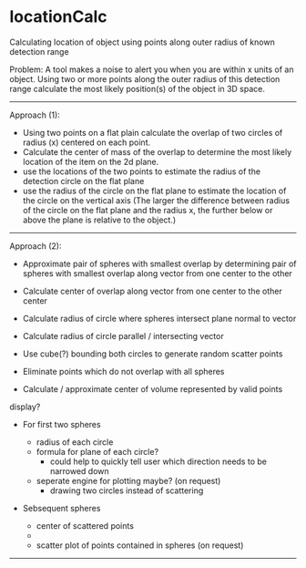 # locationCalc
 Calculating location of object using points along outer radius of known detection range

Problem:
A tool makes a noise to alert you when you are within x units of an object.
Using two or more points along the outer radius of this detection range calculate the most likely position(s) of the object in 3D space.



___________________________________________________________________________________________________________________________________________________________________________________

Approach (1):
- Using two points on a flat plain calculate the overlap of two circles of radius (x) centered on each point.
- Calculate the center of mass of the overlap to determine the most likely location of the item on the 2d plane.
- use the locations of the two points to estimate the radius of the detection circle on the flat plane
- use the radius of the circle on the flat plane to estimate the location of the circle on the vertical axis
(The larger the difference between radius of the circle on the flat plane and the radius x, the further below or above the plane is relative to the object.)
___________________________________________________________________________________________________________________________________________________________________________________

Approach (2):
- Approximate pair of spheres with smallest overlap by determining pair of spheres with smallest overlap along vector from one center to the other
- Calculate center of overlap along vector from one center to the other center
- Calculate radius of circle where spheres intersect plane normal to vector
- Calculate radius of circle parallel / intersecting vector

- Use cube(?) bounding both circles to generate random scatter points
- Eliminate points which do not overlap with all spheres
- Calculate / approximate center of volume represented by valid points

display?
- For first two spheres
    - radius of each circle
    - formula for plane of each circle?
        -  could help to quickly tell user which direction needs to be narrowed down
    - seperate engine for plotting maybe? (on request)
        - drawing two circles instead of scattering

- Sebsequent spheres
    - center of scattered points
    - 
    - scatter plot of points contained in spheres (on request)

___________________________________________________________________________________________________________________________________________________________________________________